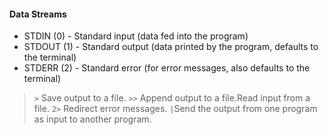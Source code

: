 
#### Data Streams
- STDIN (0) - Standard input (data fed into the program)
- STDOUT (1) - Standard output (data printed by the program, defaults to the terminal)
- STDERR (2) - Standard error (for error messages, also defaults to the terminal)

> `>` Save output to a file.
> `>>` Append output to a file.Read input from a file.
> `2>` Redirect error messages.
> `|`Send the output from one program as input to another program.